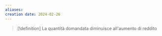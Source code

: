 ```yaml
---
aliases: 
creation date: 2024-02-26
---
```


>[!definition]
>La quantità domandata diminuisce all'aumento di reddito